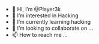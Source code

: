 - 👋 Hi, I’m @Player3k
- 👀 I’m interested in Hacking
- 🌱 I’m currently learning hacking 
- 💞️ I’m looking to collaborate on ...
- 📫 How to reach me ...

<!---
Player3k/Player3k is a ✨ special ✨ repository because its `README.md` (this file) appears on your GitHub profile.
You can click the Preview link to take a look at your changes.
--->
